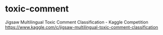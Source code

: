 # toxic-comment
Jigsaw Multilingual Toxic Comment Classification - Kaggle Competition
https://www.kaggle.com/c/jigsaw-multilingual-toxic-comment-classification
